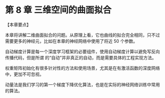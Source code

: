 
# 第 8 章 三维空间的曲面拟合

【本章要点】

本章将讲解二维曲面拟合的问题。从原理上看，它也曲线的拟合完全相同，只不过需要更多的神经元，比如在本章的神经网络中使用了将近 50 个参数。

自动梯度计算是每一个深度学习框架的必要组件，使用自动梯度计算以避免写反向传播代码，但是所谓
的“自动”并非真正的自动，而是需要具体的工程实现方法。

权重矩阵初始化有很多针对性的方法和使用场景，尤其是在有激活函数的深度网络中，更加不可忽视。

动量法是我们学习的第一个梯度下降优化算法，也是在实际的神经网络训练中常用的算法。
